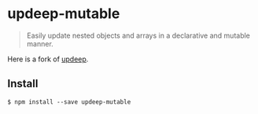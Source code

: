# updeep-mutable

> Easily update nested objects and arrays in a declarative and mutable manner.

Here is a fork of [updeep](https://github.com/substantial/updeep).

## Install

```
$ npm install --save updeep-mutable
```
